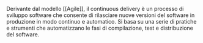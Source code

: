 Derivante dal modello [[Agile]], il continuous delivery è un processo di sviluppo software che consente di rilasciare nuove versioni del software in produzione in modo continuo e automatico. Si basa su una serie di pratiche e strumenti che automatizzano le fasi di compilazione, test e distribuzione del software.